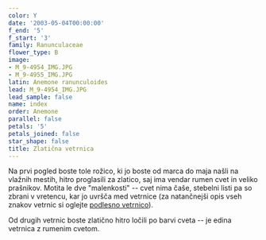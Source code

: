 ```yaml
---
color: Y
date: '2003-05-04T00:00:00'
f_end: '5'
f_start: '3'
family: Ranunculaceae
flower_type: B
image:
- M_9-4954_IMG.JPG
- M_9-4955_IMG.JPG
latin: Anemone ranunculoides
lead: M_9-4954_IMG.JPG
lead_sample: false
name: index
order: Anemone
parallel: false
petals: '5'
petals_joined: false
star_shape: false
title: Zlatična vetrnica
---
```

Na prvi pogled boste tole rožico, ki jo boste od marca do maja našli na vlažnih mestih, hitro proglasili za zlatico, saj ima vendar rumen cvet in veliko prašnikov. Motita le dve \"malenkosti\" -- cvet nima čaše, stebelni listi pa so zbrani v vretencu, kar jo uvršča med vetrnice (za natančnejši opis vseh znakov vetrnic si oglejte [podlesno vetrnico](../AnemoneNemorosa(PodlesnaVetrnica)/si_AnemoneNemorosa(PodlesnaVetrnica).asp)).

Od drugih vetrnic boste zlatično hitro ločili po barvi cveta -- je edina vetrnica z rumenim cvetom.
